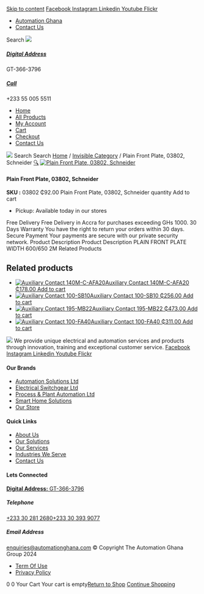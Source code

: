 [Skip to content](https://store.automationghana.com/product/plain-front-plate-03802-schneider/#content)
[ Facebook ](https://www.facebook.com/automationgh/) [ Instagram ](https://www.instagram.com/automationgh/) [ Linkedin ](https://www.linkedin.com/company/the-automation-ghana-limited/) [ Youtube ](https://www.youtube.com/channel/UCurrRDUSm5oIW39VXjn1u0w) [ Flickr ](https://www.flickr.com/photos/181794037@N07/)
  * [ Automation Ghana ](https://automationghana.com)
  * [ Contact Us ](https://store.automationghana.com/contact/)


Search
[ ![](https://store.automationghana.com/wp-content/uploads/2024/04/Website-TAGG-Logo-BLUE.png) ](https://store.automationghana.com/)
[ ](https://maps.app.goo.gl/m4xeaagWCNbLk4jM6)
#####  [ Digital Address ](https://maps.app.goo.gl/m4xeaagWCNbLk4jM6)
GT-366-3796 
[ ](tel:+233550055511)
#####  [ Call ](tel:+233550055511)
+233 55 005 5511 
  * [Home](https://store.automationghana.com/)
  * [All Products](https://store.automationghana.com/shop/)
  * [My Account](https://store.automationghana.com/my-account/)
  * [Cart](https://store.automationghana.com/cart/)
  * [Checkout](https://store.automationghana.com/checkout/)
  * [Contact Us](https://store.automationghana.com/contact/)


[![](https://store.automationghana.com/wp-content/uploads/2024/04/AutomationGhana_logo_white.png)](https://store.automationghana.com)
Search
Search
[Home](https://store.automationghana.com) / [Invisible Category](https://store.automationghana.com/product-category/invisible-category/) / Plain Front Plate, 03802, Schneider
[🔍](https://store.automationghana.com/product/plain-front-plate-03802-schneider/)
[![Plain Front Plate, 03802, Schneider](https://store.automationghana.com/wp-content/uploads/2024/10/Plain-Front-Plate-03802-Schneider.jpg)](https://store.automationghana.com/wp-content/uploads/2024/10/Plain-Front-Plate-03802-Schneider.jpg)
####  Plain Front Plate, 03802, Schneider 
**SKU :** 03802 
₵92.00
Plain Front Plate, 03802, Schneider quantity
Add to cart
  * Pickup: Available today in our stores


Free Delivery 
Free Delivery in Accra for purchases exceeding GHs 1000. 
30 Days Warranty 
You have the right to return your orders within 30 days. 
Secure Payment 
Your payments are secure with our private security network. 
Product Description
Product Description
PLAIN FRONT PLATE WIDTH 600/650 2M
Related Products 
## Related products
  * [![Auxiliary Contact 140M-C-AFA20](https://store.automationghana.com/wp-content/uploads/2020/12/140M-C-AFA20-300x300.jpg)Auxiliary Contact 140M-C-AFA20 ₵178.00 ](https://store.automationghana.com/product/auxiliary-contact-140m-c-afa20/)
[Add to cart](https://store.automationghana.com/product/plain-front-plate-03802-schneider/?add-to-cart=2961)
  * [![Auxiliary Contact 100-SB10](https://store.automationghana.com/wp-content/uploads/2020/11/Auxilliary-Contact-300x300.jpg)Auxiliary Contact 100-SB10 ₵256.00 ](https://store.automationghana.com/product/auxiliary-contact-100-sb10/)
[Add to cart](https://store.automationghana.com/product/plain-front-plate-03802-schneider/?add-to-cart=2952)
  * [![Auxiliary Contact 195-MB22](https://store.automationghana.com/wp-content/uploads/2020/11/A-B-300x300.jpg)Auxiliary Contact 195-MB22 ₵473.00 ](https://store.automationghana.com/product/auxiliary-contact-195-mb22/)
[Add to cart](https://store.automationghana.com/product/plain-front-plate-03802-schneider/?add-to-cart=2948)
  * [![Auxiliary Contact 100-FA40](https://store.automationghana.com/wp-content/uploads/2020/11/100-FA40.jpg)Auxiliary Contact 100-FA40 ₵311.00 ](https://store.automationghana.com/product/auxiliary-contact-100-fa40-rockwell/)
[Add to cart](https://store.automationghana.com/product/plain-front-plate-03802-schneider/?add-to-cart=2939)


![](https://store.automationghana.com/wp-content/uploads/2024/04/AutomationGhana_logo_white.png)
We provide unique electrical and automation services and products through innovation, training and exceptional customer service.
[ Facebook ](https://www.facebook.com/automationgh/) [ Instagram ](https://www.instagram.com/automationgh/) [ Linkedin ](https://www.linkedin.com/company/the-automation-ghana-limited/) [ Youtube ](https://www.youtube.com/channel/UCurrRDUSm5oIW39VXjn1u0w) [ Flickr ](https://www.flickr.com/photos/181794037@N07/)
#### Our Brands
  * [ Automation Solutions Ltd ](https://store.automationghana.com/product/plain-front-plate-03802-schneider/)
  * [ Electrical Switchgear Ltd ](https://store.automationghana.com/product/plain-front-plate-03802-schneider/)
  * [ Process & Plant Automation Ltd ](https://store.automationghana.com/product/plain-front-plate-03802-schneider/)
  * [ Smart Home Solutions ](https://store.automationghana.com/product/plain-front-plate-03802-schneider/)
  * [ Our Store ](https://store.automationghana.com/product/plain-front-plate-03802-schneider/)


#### Quick Links
  * [ About Us ](https://store.automationghana.com/product/plain-front-plate-03802-schneider/)
  * [ Our Solutions ](https://store.automationghana.com/product/plain-front-plate-03802-schneider/)
  * [ Our Services ](https://store.automationghana.com/product/plain-front-plate-03802-schneider/)
  * [ Industries We Serve ](https://store.automationghana.com/product/plain-front-plate-03802-schneider/)
  * [ Contact Us ](https://store.automationghana.com/product/plain-front-plate-03802-schneider/)


#### Lets Connected
[**Digital Address:** GT-366-3796](https://maps.app.goo.gl/m4xeaagWCNbLk4jM6)
#####  Telephone 
[ +233 30 281 2680](tel:+233302812680)[+233 30 393 9077](https://store.automationghana.com/product/plain-front-plate-03802-schneider/+233303939077)
#####  Email Address 
enquiries@automationghana.com 
© Copyright The Automation Ghana Group 2024
  * [ Term Of Use ](https://store.automationghana.com/product/plain-front-plate-03802-schneider/)
  * [ Privacy Policy ](https://store.automationghana.com/product/plain-front-plate-03802-schneider/)


0
0
Your Cart
Your cart is empty[Return to Shop](https://store.automationghana.com/shop/)
[Continue Shopping](https://store.automationghana.com/product/plain-front-plate-03802-schneider/)
